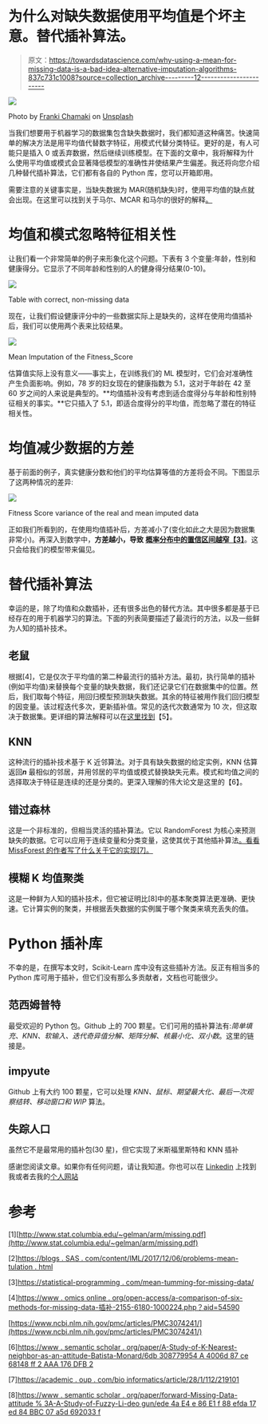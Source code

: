# 为什么对缺失数据使用平均值是个坏主意。替代插补算法。

> 原文：<https://towardsdatascience.com/why-using-a-mean-for-missing-data-is-a-bad-idea-alternative-imputation-algorithms-837c731c1008?source=collection_archive---------12----------------------->

![](img/9f57720d84f6d0b1633e8e2d62285752.png)

Photo by [Franki Chamaki](https://unsplash.com/@franki?utm_source=unsplash&utm_medium=referral&utm_content=creditCopyText) on [Unsplash](https://unsplash.com/search/photos/missing-data?utm_source=unsplash&utm_medium=referral&utm_content=creditCopyText)

当我们想要用于机器学习的数据集包含缺失数据时，我们都知道这种痛苦。快速简单的解决方法是用平均值代替数字特征，用模式代替分类特征。更好的是，有人可能只是插入 0 或丢弃数据，然后继续训练模型。在下面的文章中，我将解释为什么使用平均值或模式会显著降低模型的准确性并使结果产生偏差。我还将向您介绍几种替代插补算法，它们都有各自的 Python 库，您可以开箱即用。

需要注意的关键事实是，当缺失数据为 MAR(随机缺失)时，使用平均值的缺点就会出现。在这里可以找到关于马尔、MCAR 和马尔的很好的解释[。](/how-to-handle-missing-data-8646b18db0d4)

# 均值和模式忽略特征相关性

让我们看一个非常简单的例子来形象化这个问题。下表有 3 个变量:年龄，性别和健康得分。它显示了不同年龄和性别的人的健身得分结果(0-10)。

![](img/65d89f9509a6d54f8fdb583a28207e80.png)

Table with correct, non-missing data

现在，让我们假设健康评分中的一些数据实际上是缺失的，这样在使用均值插补后，我们可以使用两个表来比较结果。

![](img/c3e26ab4f6445b22620faf82dfa8abaa.png)

Mean Imputation of the Fitness_Score

估算值实际上没有意义——事实上，在训练我们的 ML 模型时，它们会对准确性产生负面影响。例如，78 岁的妇女现在的健康指数为 5.1，这对于年龄在 42 至 60 岁之间的人来说是典型的。**均值插补没有考虑到适合度得分与年龄和性别特征相关的事实。**它只插入了 5.1，即适合度得分的平均值，而忽略了潜在的特征相关性。

# **均值减少数据的方差**

基于前面的例子，真实健康分数和他们的平均估算等值的方差将会不同。下图显示了这两种情况的差异:

![](img/d185fad346a3fe77fa7d55df65486fe9.png)

Fitness Score variance of the real and mean imputed data

正如我们所看到的，在使用均值插补后，方差减小了(变化如此之大是因为数据集非常小)。再深入到数学中，**方差越小，导致** [**概率分布中的置信区间越窄【3】**](https://statistical-programming.com/mean-imputation-for-missing-data/)。这只会给我们的模型带来偏见。

# 替代插补算法

幸运的是，除了均值和众数插补，还有很多出色的替代方法。其中很多都是基于已经存在的用于机器学习的算法。下面的列表简要描述了最流行的方法，以及一些鲜为人知的插补技术。

## **老鼠**

根据[4]，它是仅次于平均值的第二种最流行的插补方法。最初，执行简单的插补(例如平均值)来替换每个变量的缺失数据，我们还记录它们在数据集中的位置。然后，我们取每个特征，用回归模型预测缺失数据。其余的特征被用作我们回归模型的因变量。该过程迭代多次，更新插补值。常见的迭代次数通常为 10 次，但这取决于数据集。更详细的算法解释可以在[这里找到](https://www.ncbi.nlm.nih.gov/pmc/articles/PMC3074241/)【5】。

## **KNN**

这种流行的插补技术基于 K 近邻算法。对于具有缺失数据的给定实例，KNN 估算返回***n*** 最相似的邻居，并用邻居的平均值或模式替换缺失元素。模式和均值之间的选择取决于特征是连续的还是分类的。更深入理解的伟大论文是这里的【6】。

## 错过森林

这是一个非标准的，但相当灵活的插补算法。它以 RandomForest 为核心来预测缺失的数据。它可以应用于连续变量和分类变量，这使其优于其他插补算法[。看看 MissForest 的作者写了什么关于它的实现[7]。](https://watermark.silverchair.com/btr597.pdf?token=AQECAHi208BE49Ooan9kkhW_Ercy7Dm3ZL_9Cf3qfKAc485ysgAAAnEwggJtBgkqhkiG9w0BBwagggJeMIICWgIBADCCAlMGCSqGSIb3DQEHATAeBglghkgBZQMEAS4wEQQMVeDnsmYOvD5Ed4EPAgEQgIICJP96CQV33CXqul1oqu78h5nb3w6W42K9Jy_a7nFnNsu691GtdcrViZutWu9FVNOJWxOePk76sbrFfhfUM7R0t_fPVOnYQh2Pi3Q-V6Wx-WQnEulsztuvw_u3ziVrBrVkKXjctPr4AD2M0W3qu0vCztbLwVi0Jwg4qqCVfG11jPZoX3sP1rxZKNxj3lTlqzLjd7B-Afm5DJv2BnWp7d_GZVp-Au3U0SoQefJwLVWq_SFbHUnPce6Q8sONu3e2caNLJHOBPB1e5cvkYd_scT3SjYvZg8V3Cm4RnJlZxp2fEqu8FRIoK15DCNOsJQDJ4f-sOBdUw65W4V_4Ve8nwWCWGk1IY7961QCEQH4S0UUb0D0QKzsGDGH_b08kvnytXtG9TUJ7vbVwxD88C1e1qYKI7dzMx9RHC_odpHpxkxUpJa4NkQpHUj2i41uhHv-LKZ_Yx0921tYv3JCO2W_VCjekkN2mq8As5DRnlZPJy-sOF_Y3ixNRkCtLO6U8grOZ1GOUkTh7NtFhpGEMcx0Eqe6Ubnw9ox3XRjmR0yVCYQKJAPP8EB65q6AcyoWjBWmd0cUsGkyNQOXYFhDzljR7PTE2_F9Vn5GTx4QaWKL-F3NTRBmkxZnJJ9VknL8em2G2hemKHDoGESqzIBc-cRlMriB5d6FYOFr89hmOrSkUBiudHp8dkVgeNRIrFgXXyUv7D0nvhDr12_DiaY3wlqblvH5_e3mTUMlb)

## 模糊 K 均值聚类

这是一种鲜为人知的插补技术，但它被证明比[8]中的基本聚类算法更准确、更快速。它计算实例的聚类，并根据丢失数据的实例属于哪个聚类来填充丢失的值。

# Python 插补库

不幸的是，在撰写本文时，Scikit-Learn 库中没有这些插补方法。反正有相当多的 Python 库可用于插补，但它们没有那么多贡献者，文档也可能很少。

## 范西姆普特

最受欢迎的 Python 包。Github 上的 700 颗星。它们可用的插补算法有:*简单填充、KNN、软输入、迭代奇异值分解、矩阵分解、核最小化、双小数*。这里的链接是。

## impyute

Github 上有大约 100 颗星，它可以处理 *KNN、鼠标、期望最大化、最后一次观察结转、移动窗口和 WIP* 算法。

## 失踪人口

虽然它不是最常用的插补包(30 星)，但它实现了米斯福里斯特和 KNN 插补

感谢您阅读文章。如果你有任何问题，请让我知道。你也可以在 [Linkedin](http://www.linkedin.com/in/kacperkubara) 上找到我或者去我的[个人网站](http://kacperkubara.com)

# 参考

[1][http://www.stat.columbia.edu/~gelman/arm/missing.pdf](http://www.stat.columbia.edu/~gelman/arm/missing.pdf)

[2][https://blogs . SAS . com/content/IML/2017/12/06/problems-mean-tulation . html](https://blogs.sas.com/content/iml/2017/12/06/problems-mean-imputation.html)

[3][https://statistical-programming . com/mean-tumming-for-missing-data/](https://statistical-programming.com/mean-imputation-for-missing-data/)

[4][https://www . omics online . org/open-access/a-comparison-of-six-methods-for-missing-data-插补-2155-6180-1000224.php？aid=54590](https://www.omicsonline.org/open-access/a-comparison-of-six-methods-for-missing-data-imputation-2155-6180-1000224.php?aid=54590)

[https://www.ncbi.nlm.nih.gov/pmc/articles/PMC3074241/](https://www.ncbi.nlm.nih.gov/pmc/articles/PMC3074241/)

[6][https://www . semantic scholar . org/paper/A-Study-of-K-Nearest-neighbor-as-an-attitude-Batista-Monard/6db 308779954 A 4006d 87 ce 68148 ff 2 AAA 176 DFB 2](https://www.semanticscholar.org/paper/A-Study-of-K-Nearest-Neighbour-as-an-Imputation-Batista-Monard/6db308779954a4006d87ce68148ff2aaa176dfb2)

[7][https://academic . oup . com/bio informatics/article/28/1/112/219101](https://academic.oup.com/bioinformatics/article/28/1/112/219101)

[8][https://www . semantic scholar . org/paper/forward-Missing-Data-attitude % 3A-A-Study-of-Fuzzy-Li-deo gun/ede 4a E4 e 86 E1 f 88 efda 17 ed 84 BBC 07 a5d 692033 f](https://www.semanticscholar.org/paper/Towards-Missing-Data-Imputation%3A-A-Study-of-Fuzzy-Li-Deogun/ede4ae4e86e1f88efda17ed84bbc07a5d692033f)